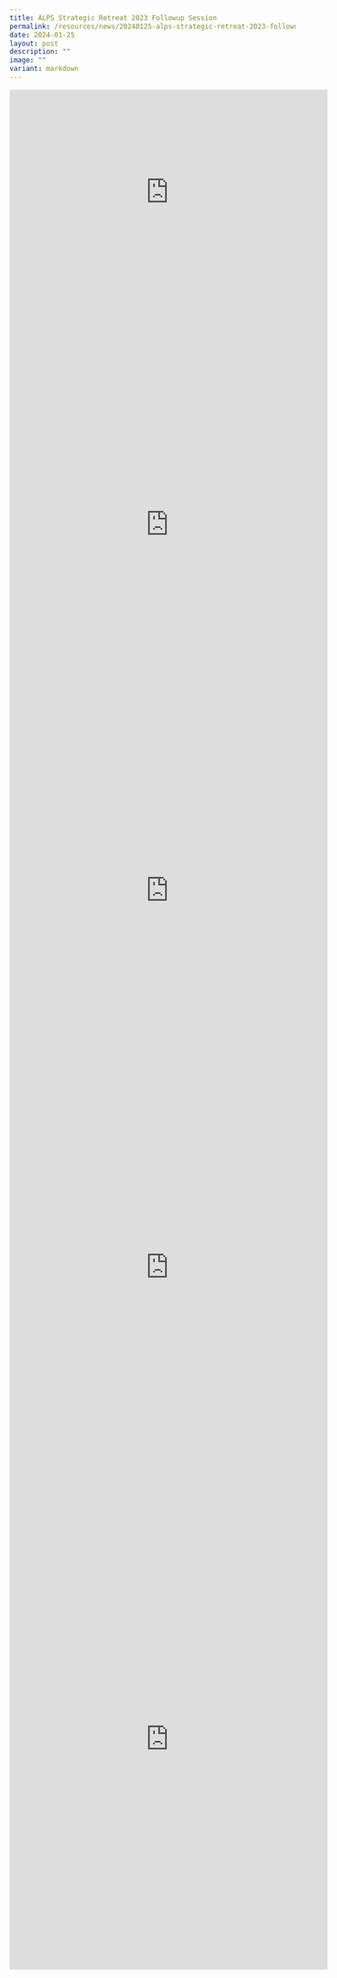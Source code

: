```yaml
---
title: ALPS Strategic Retreat 2023 Followup Session
permalink: /resources/news/20240125-alps-strategic-retreat-2023-followup-session/
date: 2024-01-25
layout: post
description: ""
image: ""
variant: markdown
---
```

<iframe allow="autoplay; clipboard-write; encrypted-media; picture-in-picture; web-share" allowfullscreen="true" frameborder="0" scrolling="no" style="border:none;overflow:hidden" height="359" width="560" src="https://www.facebook.com/plugins/post.php?href=https%3A%2F%2Fwww.facebook.com%2Falpshealthcaresupplychain%2Fposts%2Fpfbid0kT1zFseGwreAfLgqxxxY6XS4K3kK2vZ4GfQMDvPwXHTV6nvZMkbTZDuXNiwwkCcNl&amp;width=560&amp;show_text=true&amp;height=359&amp;appId"></iframe>

<br>

<iframe allow="autoplay; clipboard-write; encrypted-media; picture-in-picture; web-share" allowfullscreen="true" frameborder="0" scrolling="no" style="border:none;overflow:hidden" height="810" width="560" src="https://www.facebook.com/plugins/post.php?href=https%3A%2F%2Fwww.facebook.com%2Falpshealthcaresupplychain%2Fposts%2Fpfbid029beUTUMYKj6QQpV228SRscJmQQpH99RrE9NedQUjvAC3bJWu6EdMNaqxVhamoY5Ql&amp;width=560&amp;show_text=true&amp;height=810&amp;appId"></iframe>

<br>

<iframe allow="autoplay; clipboard-write; encrypted-media; picture-in-picture; web-share" allowfullscreen="true" frameborder="0" scrolling="no" style="border:none;overflow:hidden" height="475" width="560" src="https://www.facebook.com/plugins/post.php?href=https%3A%2F%2Fwww.facebook.com%2Falpshealthcaresupplychain%2Fposts%2Fpfbid0KJdDQydhpg36k3hXDg6T8Gz8ckeEVpMvBJBFXt82wMf83JLE8PvWkyrihK2GobGUl&amp;width=560&amp;show_text=true&amp;height=475&amp;appId"></iframe>

<br>

<iframe allow="autoplay; clipboard-write; encrypted-media; picture-in-picture; web-share" allowfullscreen="true" frameborder="0" scrolling="no" style="border:none;overflow:hidden" height="849" width="560" src="https://www.facebook.com/plugins/post.php?href=https%3A%2F%2Fwww.facebook.com%2Falpshealthcaresupplychain%2Fposts%2Fpfbid0UqLZDuzC94DQqXeoUaQuN8nhEGDvutxDdj3zymG6YwPx6ER4jyexUSh3mjVcorusl&amp;width=560&amp;show_text=true&amp;height=849&amp;appId"></iframe>

<br>

<iframe allow="autoplay; clipboard-write; encrypted-media; picture-in-picture; web-share" allowfullscreen="true" frameborder="0" scrolling="no" style="border:none;overflow:hidden" height="810" width="560" src="https://www.facebook.com/plugins/post.php?href=https%3A%2F%2Fwww.facebook.com%2Falpshealthcaresupplychain%2Fposts%2Fpfbid0yHwSw33uX1r6GhDQVf2B24UXyFUXgXKLuAsxZHVdH5fEHMeQQL3MfLspE7gHbiATl&amp;width=560&amp;show_text=true&amp;height=810&amp;appId"></iframe>